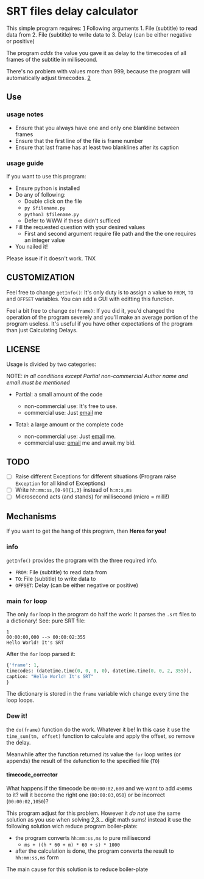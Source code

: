 SRT files delay calculator
==========================
This simple program requires: [1](#info)
Following arguments
	1. File (subtitle) to read data from
	2. File (subtitle) to write data to
	3. Delay (can be either negative or positive)

The program *adds* the value you gave it as delay to
the timecodes of all frames of the subtitle in millisecond.

There's no problem with values more than 999, because
the program will automatically adjust timecodes. [2](#timecode_corrector)


Use
----
### usage notes
* Ensure that you always have one and only one blankline between frames
* Ensure that the first line of the file is frame number
* Ensure that last frame has at least two blanklines after its caption

### usage guide
If you want to use this program:
* Ensure python is installed
* Do any of following:
	* Double click on the file
	* `py $filename.py`
	* `python3 $filename.py`
	* Defer to WWW if these didn't sufficed
* Fill the requested question with your desired values
	* First and second argument require file path and the
	the one requires an integer value
* You nailed it!

Please issue if it doesn't work. TNX


CUSTOMIZATION
--------------
Feel free to change `getInfo()`:
	It's only duty is to assign a value to
	`FROM`, `TO` and `OFFSET` variables.
	You can add a GUI with editting this function.

Feel a bit free to change `do(frame)`:
	If you did it, you'd changed the operation
	of the program severely and you'll make
	an average portion of the program useless.
	It's useful if you have other expectations
	of the program than just Calculating Delays.


LICENSE
-------
Usage is divided by two categories:

NOTE: *in all conditions except Partial non-commercial
Author name and email must be mentioned*
* Partial: a small amount of the code
	* non-commercial use: It's free to use.
	* commercial use: Just [email][1] me

* Total: a large amount or the complete code
	* non-commercial use: Just [email][1] me.
	* commercial use: [email][1] me and await my bid.

TODO
------
- [ ] Raise different Exceptions for different situations
(Program raise `Exception` for all kind of Exceptions)
- [ ] Write `hh:mm:ss,[0-9]{1,3}` instead of `h:m:s,ms`
- [ ] Microsecond acts (and stands) for millisecond (micro = milli!)

Mechanisms
----------
If you want to get the hang of this program, then
		**Heres for you!**

### info
`getInfo()` provides the program with the three required info.
* `FROM`: File (subtitle) to read data from
* `TO`: File (subtitle) to write data to
* `OFFSET`: Delay (can be either negative or positive)

### main `for` loop
The only `for` loop in the program do half the work:
It parses the `.srt` files to a dictionary! See:
pure SRT file:
```SRT
1
00:00:00,000 --> 00:00:02:355
Hello World! It's SRT

```
After the `for` loop parsed it:
```py
{'frame': 1,
timecodes: (datetime.time(0, 0, 0, 0), datetime.time(0, 0, 2, 355)),
caption: "Hello World! It's SRT"
}
```
The dictionary is stored in the `frame` variable wich change
every time the loop loops.

### Dew it!
the `do(frame)` function do the work. Whatever it be!
In this case it use the `time_sum(tm, offset)` function
to calculate and apply the offset, so remove the delay.

Meanwhile after the function returned its value
the `for` loop writes (or appends) the result
of the `do`function to the specified file (`TO`)

#### timecode_corrector
What happens if the timecode be `00:00:02,600` and
we want to add `450`ms to it? will it become the right
one (`00:00:03,050`) or be incorrect (`00:00:02,1050`)?

This program adjust for this problem. However it *do not*
use the same solution as you use when solving 2,3... digit
math sums! instead it use the following solution wich reduce
program boiler-plate:
* the program converts `hh:mm:ss,ms` to pure millisecond
	* `ms + ((h * 60 + m) * 60 + s) * 1000`
* after the calculation is done,
 the program converts the result to `hh:mm:ss,ms` form

 The main cause for this solution is to reduce boiler-plate


[1]: mailto:pooia.ferdowsi.is.developer@gmail.com